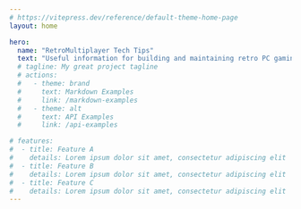 ```yaml
---
# https://vitepress.dev/reference/default-theme-home-page
layout: home

hero:
  name: "RetroMultiplayer Tech Tips"
  text: "Useful information for building and maintaining retro PC gaming setups"
  # tagline: My great project tagline
  # actions:
  #   - theme: brand
  #     text: Markdown Examples
  #     link: /markdown-examples
  #   - theme: alt
  #     text: API Examples
  #     link: /api-examples

# features:
#  - title: Feature A
#    details: Lorem ipsum dolor sit amet, consectetur adipiscing elit
#  - title: Feature B
#    details: Lorem ipsum dolor sit amet, consectetur adipiscing elit
#  - title: Feature C
#    details: Lorem ipsum dolor sit amet, consectetur adipiscing elit
---
```


